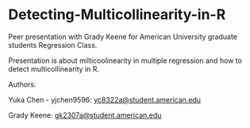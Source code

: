 # Detecting-Multicollinearity-in-R
Peer presentation with Grady Keene for American University graduate students Regression Class. 

Presentation is about milticoolinearity in multiple regression and how to detect multicollinearity in R.


Authors: 

Yuka Chen - yjchen9596: yc8322a@student.american.edu

Grady Keene: gk2307a@student.american.edu
